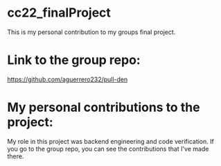 # cc22_finalProject
This is my personal contribution to my groups final project. 

# Link to the group repo:
https://github.com/aguerrero232/pull-den

# My personal contributions to the project:
My role in this project was backend engineering and code verification. If you go to the group repo, you can see the contributions that I've made there.
